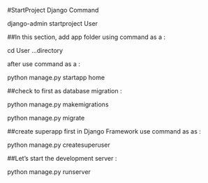 #StartProject Django Command

django-admin startproject User

##In this section, add app folder using command as a :

cd User ...directory

after use command as a :

python manage.py startapp home

##check to first as database migration :

python manage.py makemigrations

python manage.py migrate

##create superapp first in Django Framework use command as as :

python manage.py createsuperuser

##Let’s start the development server :

python manage.py runserver
